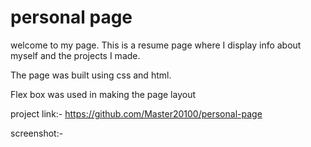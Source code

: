# personal page

welcome to my page.
This is a resume page where I display info about myself and the projects I made.

The page was built using css and html.

Flex box was used in making the page layout

project link:-
https://github.com/Master20100/personal-page

screenshot:-